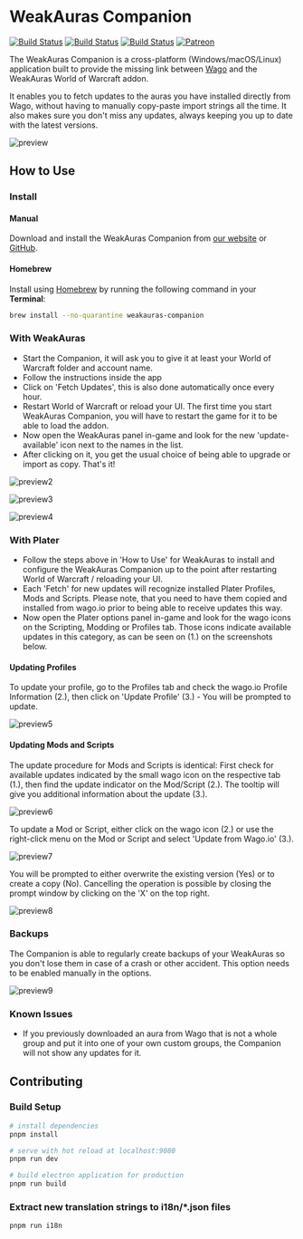# WeakAuras Companion

[![Build Status](https://github.com/WeakAuras/WeakAuras-Companion/workflows/Windows%20Build/badge.svg)](https://github.com/WeakAuras/WeakAuras-Companion/actions?workflow=Windows%20Build/) [![Build Status](https://github.com/WeakAuras/WeakAuras-Companion/workflows/Linux%20Build/badge.svg)](https://github.com/WeakAuras/WeakAuras-Companion/actions?workflow=Linux%20Build/) [![Build Status](https://github.com/WeakAuras/WeakAuras-Companion/workflows/macOS%20Build/badge.svg)](https://github.com/WeakAuras/WeakAuras-Companion/actions?workflow=macOS%20Build/) [![Patreon](https://img.shields.io/badge/patreon-donate-orange.svg)](https://www.patreon.com/weakauras)

The WeakAuras Companion is a cross-platform (Windows/macOS/Linux) application built to provide the missing link between [Wago](https://wago.io) and the WeakAuras World of Warcraft addon.

It enables you to fetch updates to the auras you have installed  directly from Wago, without having to manually copy-paste import strings  all the time. It also makes sure you don't miss any updates, always  keeping you up to date with the latest versions.

![preview](https://i.imgur.com/Du23Mep.png)

## How to Use

### Install

#### Manual

Download and install the WeakAuras Companion from [our website](https://weakauras.wtf/) or [GitHub](https://github.com/WeakAuras/WeakAuras-Companion/releases/latest).

#### Homebrew

Install using [Homebrew](https://brew.sh/) by running the following command in your **Terminal**:

```bash
brew install --no-quarantine weakauras-companion
```

### With WeakAuras

- Start the Companion, it will ask you to give it at least your World of Warcraft folder and account name.
- Follow the instructions inside the app
- Click on 'Fetch Updates', this is also done automatically once every hour.
- Restart World of Warcraft or reload your UI. The first time you  start WeakAuras Companion, you will have to restart the game for it to  be able to load the addon.
- Now open the WeakAuras panel in-game and look for the new 'update-available' icon next to the names in the list.
- After clicking on it, you get the usual choice of being able to upgrade or import as copy. That's it!

![preview2](https://i.imgur.com/cffdU0N.png)

![preview3](https://i.imgur.com/VVCWrfE.png)

![preview4](https://i.imgur.com/48uLOw8.png)

### With Plater

- Follow the steps above in 'How to Use' for WeakAuras to install and configure the WeakAuras Companion up to the point after restarting World of Warcraft / reloading your UI.
- Each 'Fetch' for new updates will recognize installed Plater Profiles, Mods and Scripts. Please note, that you need to have them copied and installed from wago.io prior to being able to receive updates this way.
- Now open the Plater options panel in-game and look for the wago icons on the Scripting, Modding or Profiles tab. Those icons indicate available updates in this category, as can be seen on (1.) on the screenshots below.

#### Updating Profiles

To update your profile, go to the Profiles tab and check the wago.io Profile Information (2.), then click on 'Update Profile' (3.) - You will be prompted to update.

![preview5](https://i.imgur.com/C9YGuES.png)

#### Updating Mods and Scripts

The update procedure for Mods and Scripts is identical:
First check for available updates indicated by the small wago icon on the respective tab (1.), then find the update indicator on the Mod/Script (2.).
The tooltip will give you additional information about the update (3.).

![preview6](https://i.imgur.com/42V4AH5.png)

To update a Mod or Script, either click on the wago icon (2.) or use the right-click menu on the Mod or Script and select 'Update from Wago.io' (3.).

![preview7](https://i.imgur.com/6wtgxIn.png)

You will be prompted to either overwrite the existing version (Yes) or to create a copy (No).
Cancelling the operation is possible by closing the prompt window by clicking on the 'X' on the top right.

![preview8](https://i.imgur.com/2IDBgMw.png)

### Backups

The Companion is able to regularly create backups of your WeakAuras so you don't lose them in case of a crash or other accident. This option needs to be enabled manually in the options.

![preview9](https://i.imgur.com/9WchRsg.png)

### Known Issues

- If you previously downloaded an aura from Wago that is not a whole group and put it into one of your own custom groups, the Companion will  not show any updates for it.

## Contributing

### Build Setup

```bash
# install dependencies
pnpm install

# serve with hot reload at localhost:9080
pnpm run dev

# build electron application for production
pnpm run build
```

### Extract new translation strings to i18n/*.json files

```bash
pnpm run i18n
```
